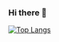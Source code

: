 ### Hi there 👋

[![Top Langs](https://github-readme-stats.vercel.app/api/top-langs/?username=kubsoneekk&layout=compact)](https://github.com/anuraghazra/github-readme-stats)
